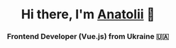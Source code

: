 <h1 style="text-align: center;">Hi there, I'm <a href="https://zorin.expert" target="_blank">Anatolii</a> 👋</h1>
<h3 style="text-align: center;">Frontend Developer (Vue.js) from Ukraine 🇺🇦</h3>

<!--
**Zorger27/Zorger27** is a ✨ _special_ ✨ repository because its `README.md` (this file) appears on your GitHub profile.

Here are some ideas to get you started:

- 🔭 I’m currently working on ...
- 🌱 I’m currently learning ...
- 👯 I’m looking to collaborate on ...
- 🤔 I’m looking for help with ...
- 💬 Ask me about ...
- 📫 How to reach me: ...
- 😄 Pronouns: ...
- ⚡ Fun fact: ...
-->
